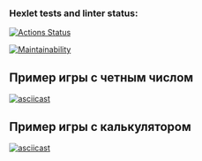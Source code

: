 ### Hexlet tests and linter status:
[![Actions Status](https://github.com/sarvanshiriev/js-starter-project-44/actions/workflows/hexlet-check.yml/badge.svg)](https://github.com/sarvanshiriev/js-starter-project-44/actions)

[![Maintainability](https://api.codeclimate.com/v1/badges/4225bca98f8f306faa67/maintainability)](https://codeclimate.com/github/sarvanshiriev/js-starter-project-44/maintainability)

## Пример игры с четным числом

[![asciicast](https://asciinema.org/a/Cj5uxglvJEi5VPxFTrFq1EB0C.svg)](https://asciinema.org/a/Cj5uxglvJEi5VPxFTrFq1EB0C)

## Пример игры с калькулятором
[![asciicast](https://asciinema.org/a/5rVdam74Ls6E40EF9YtiT7SNB.svg)](https://asciinema.org/a/5rVdam74Ls6E40EF9YtiT7SNB)

